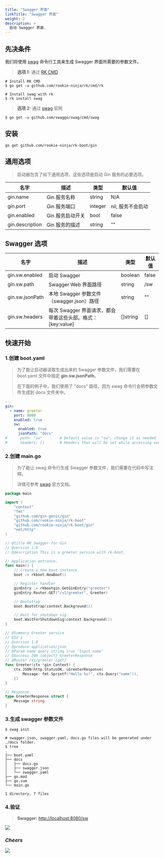 ```yaml
---
title: "Swagger 界面"
linkTitle: "Swagger 界面"
weight: 2
description: >
  启动 Swagger 界面.
---
```


## 先决条件
我们将使用 [swag](https://github.com/swaggo/swag) 命令行工具来生成 Swagger 界面所需要的参数文件。

> **选项 1:** 通过 [RK CMD](https://github.com/rookie-ninja/rk)
```shell script
# Install RK CMD
$ go get -u github.com/rookie-ninja/rk/cmd/rk

# Install swag with rk
$ rk install swag
```

> **选项 2:** 通过 [swag](https://github.com/swaggo/swag) 官网
```shell script
$ go get -u github.com/swaggo/swag/cmd/swag
```

## 安装
```shell script
go get github.com/rookie-ninja/rk-boot/gin
```

## 通用选项
> 启动器包含了如下通用选项，这些选项是启动 Gin 服务的必要选项。

| 名字 | 描述 | 类型 | 默认值 |
| ------ | ------ | ------ | ------ |
| gin.name | Gin 服务名称 | string | N/A |
| gin.port | Gin 服务端口 | integer | nil, 服务不会启动 |
| gin.enabled | Gin 服务启动开关 | bool | false |
| gin.description | Gin 服务的描述 | string | "" |

## Swagger 选项
| 名字 | 描述 | 类型 | 默认值 |
| ------ | ------ | ------ | ------ |
| gin.sw.enabled | 启动 Swagger | boolean | false |
| gin.sw.path | Swagger Web 界面路径 | string | /sw |
| gin.sw.jsonPath | 本地 Swagger 参数文件（swagger.json）路径 | string | "" |
| gin.sw.headers | 每次 Swagger 界面请求，都会带着这些头部。格式： [key:value] | []string | [] |

## 快速开始
### 1.创建 boot.yaml
> 为了能让启动器读取生成出来的 Swagger 参数文件，我们需要在 boot.yaml 文件中指定 **gin.sw.jsonPath**。
> 
> 在下面的例子中，我们使用了 "docs" 路径，因为 swag 命令行会把参数文件生成到 docs 文件夹中。

```yaml
---
gin:
  - name: greeter
    port: 8080
    enabled: true
    sw:
      enabled: true
      jsonPath: "docs"
#      path: "sw"        # Default value is "sw", change it as needed
#      headers: []       # Headers that will be set while accessing swagger UI main page.
```

### 2.创建 main.go
> 为了能让 swag 命令行生成 Swagger 参数文件，我们需要在代码中写注释。
>
> 详情可参考 [swag](https://github.com/swaggo/swag) 官方文档。

```go
package main

import (
	"context"
	"fmt"
	"github.com/gin-gonic/gin"
	"github.com/rookie-ninja/rk-boot"
	"github.com/rookie-ninja/rk-boot/gin"
	"net/http"
)

// @title RK Swagger for Gin
// @version 1.0
// @description This is a greeter service with rk-boot.

// Application entrance.
func main() {
	// Create a new boot instance.
	boot := rkboot.NewBoot()

	// Register handler
	ginEntry := rkbootgin.GetGinEntry("greeter")
	ginEntry.Router.GET("/v1/greeter", Greeter)

	// Bootstrap
	boot.Bootstrap(context.Background())

	// Wait for shutdown sig
	boot.WaitForShutdownSig(context.Background())
}

// @Summary Greeter service
// @Id 1
// @version 1.0
// @produce application/json
// @Param name query string true "Input name"
// @Success 200 {object} GreeterResponse
// @Router /v1/greeter [get]
func Greeter(ctx *gin.Context) {
	ctx.JSON(http.StatusOK, &GreeterResponse{
		Message: fmt.Sprintf("Hello %s!", ctx.Query("name")),
	})
}

// Response.
type GreeterResponse struct {
	Message string
}
```

### 3.生成 swagger 参数文件
```shell script
$ swag init

# swagger.json, swagger.yaml, docs.go files will be generated under ./docs folder.
$ tree
.
├── boot.yaml
├── docs
│   ├── docs.go
│   ├── swagger.json
│   └── swagger.yaml
├── go.mod
├── go.sum
└── main.go

1 directory, 7 files
```

### 4.验证
> **Swagger:** [http://localhost:8080/sw](http://localhost:8080/sw)

![](/bootstrapper/getting-started/gin-golang/gin-sw-api.png)

### _**Cheers**_
![](/bootstrapper/user-guide/cheers.png)